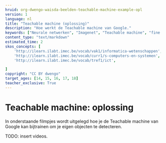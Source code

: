 ```yaml
---
hruid: org-dwengo-waisda-beelden-teachable-machine-example-opl
version: 1
language: nl
title: "Teachable machine (oplossing)"
description: "Hoe werkt de Teachable machine van Google."
keywords: ["Neurale netwerken", "Imagenet", "Teachable machine", "fine tuning"]
content_type: "text/markdown"
estimated_time: 2
skos_concepts: [
    'http://ilearn.ilabt.imec.be/vocab/vak1/informatica-wetenschappen', 
    'http://ilearn.ilabt.imec.be/vocab/curr1/s-computers-en-systemen',
    'http://ilearn.ilabt.imec.be/vocab/tref1/ict',

]
copyright: "CC BY dwengo"
target_ages: [14, 15, 16, 17, 18]
teacher_exclusive: True
---
```


# Teachable machine: oplossing

In onderstaande filmpjes wordt uitgelegd hoe je de Teachable machine van Google kan bijtrainen om je eigen objecten te detecteren.

TODO: insert videos.